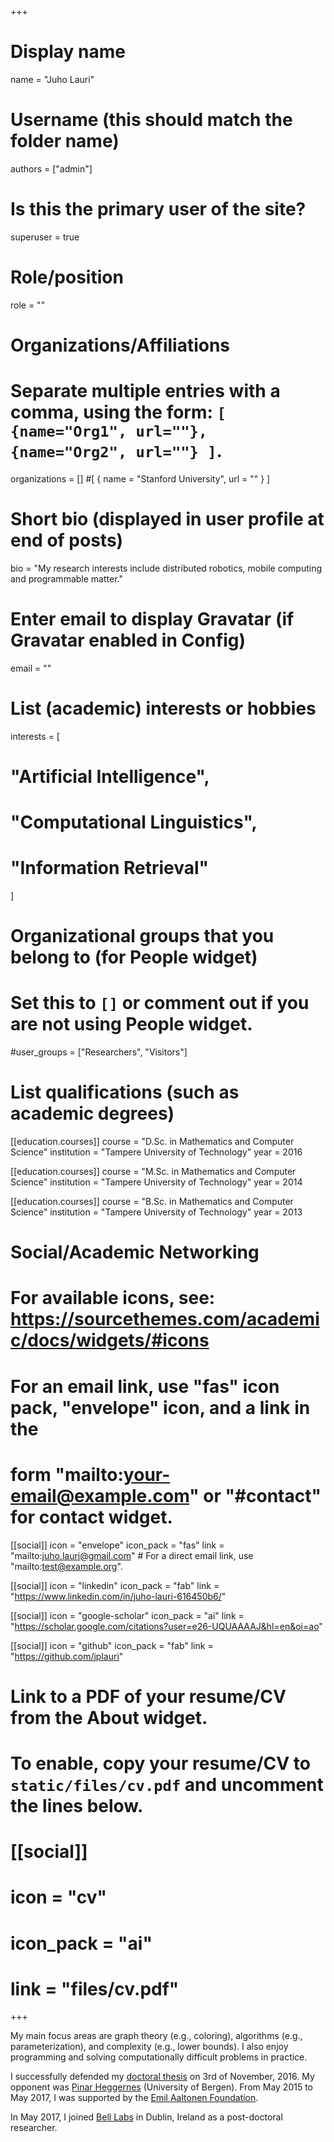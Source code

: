+++
# Display name
name = "Juho Lauri"

# Username (this should match the folder name)
authors = ["admin"]

# Is this the primary user of the site?
superuser = true

# Role/position
role = ""

# Organizations/Affiliations
#   Separate multiple entries with a comma, using the form: `[ {name="Org1", url=""}, {name="Org2", url=""} ]`.
organizations = [] #[ { name = "Stanford University", url = "" } ]

# Short bio (displayed in user profile at end of posts)
bio = "My research interests include distributed robotics, mobile computing and programmable matter."

# Enter email to display Gravatar (if Gravatar enabled in Config)
email = ""

# List (academic) interests or hobbies
interests = [
#  "Artificial Intelligence",
#  "Computational Linguistics",
#  "Information Retrieval"
]

# Organizational groups that you belong to (for People widget)
#   Set this to `[]` or comment out if you are not using People widget.
#user_groups = ["Researchers", "Visitors"]

# List qualifications (such as academic degrees)
[[education.courses]]
  course = "D.Sc. in Mathematics and Computer Science"
  institution = "Tampere University of Technology"
  year = 2016

[[education.courses]]
  course = "M.Sc. in Mathematics and Computer Science"
  institution = "Tampere University of Technology"
  year = 2014

[[education.courses]]
  course = "B.Sc. in Mathematics and Computer Science"
  institution = "Tampere University of Technology"
  year = 2013

# Social/Academic Networking
# For available icons, see: https://sourcethemes.com/academic/docs/widgets/#icons
#   For an email link, use "fas" icon pack, "envelope" icon, and a link in the
#   form "mailto:your-email@example.com" or "#contact" for contact widget.

[[social]]
  icon = "envelope"
  icon_pack = "fas"
  link = "mailto:juho.lauri@gmail.com"  # For a direct email link, use "mailto:test@example.org".

[[social]]
  icon = "linkedin"
  icon_pack = "fab"
  link = "https://www.linkedin.com/in/juho-lauri-616450b6/"

[[social]]
  icon = "google-scholar"
  icon_pack = "ai"
  link = "https://scholar.google.com/citations?user=e26-UQUAAAAJ&hl=en&oi=ao"

[[social]]
  icon = "github"
  icon_pack = "fab"
  link = "https://github.com/jplauri"

# Link to a PDF of your resume/CV from the About widget.
# To enable, copy your resume/CV to `static/files/cv.pdf` and uncomment the lines below.
# [[social]]
#   icon = "cv"
#   icon_pack = "ai"
#   link = "files/cv.pdf"

+++

My main focus areas are graph theory (e.g., coloring), algorithms (e.g., parameterization), and complexity (e.g., lower bounds). I also enjoy programming and solving computationally difficult problems in practice.

I successfully defended my [doctoral thesis](http://urn.fi/URN:ISBN:978-952-15-3842-1) on 3rd of November, 2016. My opponent was [Pinar Heggernes](http://www.ii.uib.no/~pinar/) (University of Bergen). From May 2015 to May 2017, I was supported by the [Emil Aaltonen Foundation](https://emilaaltonen.fi/apurahat/in-english/).
            
In May 2017, I joined [Bell Labs](https://en.wikipedia.org/wiki/Bell_Labs) in Dublin, Ireland as a post-doctoral researcher.
